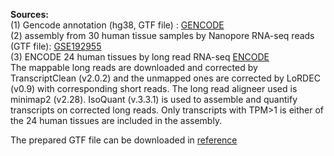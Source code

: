 
**Sources:**<br/>
(1) Gencode annotation (hg38, GTF file) : [GENCODE](https://www.gencodegenes.org/human/releases.html)<br />
(2) assembly from 30 human tissue samples by Nanopore RNA-seq reads (GTF file): [GSE192955]( https://www.ncbi.nlm.nih.gov/geo/query/acc.cgi?acc=GSE192955)<br />
(3) ENCODE 24 human tissues by long read RNA-seq [ENCODE](https://www.encodeproject.org/matrix/?type=Experiment&control_type!=*&status=released&perturbed=false&assay_title=long+read+RNA-seq&biosample_ontology.classification=tissue&biosample_ontology.classification=tissue&assay_title=total+RNA-seq&assay_title=polyA+plus+RNA-seq)</br>
The mappable long reads are downloaded and corrected by TranscriptClean (v2.0.2) and the unmapped ones are corrected by LoRDEC (v0.9) with corresponding short reads. The long read aligneer used is minimap2 (v2.28). IsoQuant (v.3.3.1) is used to assemble and quantify transcripts on corrected long reads. Only transcripts with TPM>1 is either of the 24 human tissues are included in the assembly. <br />

The prepared GTF file can be downloaded in [reference](https://regmedsrv1.wustl.edu/Public_SPACE/shuhua/Public_html/TSRdetector/merged_assembly_wGene_wCageInfo.gtf)<br />
